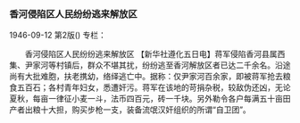 ### 香河侵陷区人民纷纷逃来解放区

1946-09-12
第2版()
专栏：

　　香河侵陷区人民纷纷逃来解放区
    【新华社遵化五日电】蒋军侵陷香河县属西集、尹家河等村镇后，群众不堪其扰，纷纷逃至香河解放区者已达二千余名。沿途尚有大批难胞，扶老携幼，络绎逃亡中。据称：仅尹家河百余家，即被蒋军抢去粮食五百石；各村青年妇女，悉遭奸污。蒋军在该地的苛捐杂税，较敌伪还凶，无论夏秋，每亩一律征小麦一斗，法币四百元，砖一千块。另外勒令各户每满五十亩田产者出粮十大担，购买步枪一支，装备流氓汉奸组织的所谓“自卫团”。
